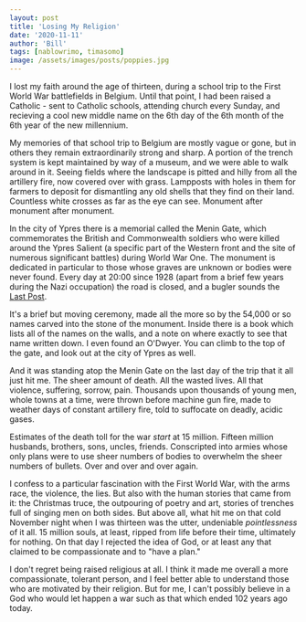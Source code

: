 ```yaml
---
layout: post
title: 'Losing My Religion'
date: '2020-11-11'
author: 'Bill'
tags: [nablowrimo, timasomo]
image: /assets/images/posts/poppies.jpg
---
```


I lost my faith around the age of thirteen, during a school trip to the First World War battlefields in Belgium. Until that point, I had been raised a Catholic - sent to Catholic schools, attending church every Sunday, and recieving a cool new middle name on the 6th day of the 6th month of the 6th year of the new millennium.

My memories of that school trip to Belgium are mostly vague or gone, but in others they remain extraordinarily strong and sharp. A portion of the trench system is kept maintained by way of a museum, and we were able to walk around in it. Seeing fields where the landscape is pitted and hilly from all the artillery fire, now covered over with grass. Lampposts with holes in them for farmers to deposit for dismantling any old shells that they find on their land. Countless white crosses as far as the eye can see. Monument after monument after monument. 

In the city of Ypres there is a memorial called the Menin Gate, which commemorates the British and Commonwealth soldiers who were killed around the Ypres Salient (a specific part of the Western front and the site of numerous significant battles) during World War One. The monument is dedicated in particular to those whose graves are unknown or bodies were never found. Every day at 20:00 since 1928 (apart from a brief few years during the Nazi occupation) the road is closed, and a bugler sounds the [Last Post](https://www.youtube.com/watch?v=McCDWYgVyps). 

It's a brief but moving ceremony, made all the more so by the 54,000 or so names carved into the stone of the monument. Inside there is a book which lists all of the names on the walls, and a note on where exactly to see that name written down. I even found an O'Dwyer. You can climb to the top of the gate, and look out at the city of Ypres as well.

And it was standing atop the Menin Gate on the last day of the trip that it all just hit me. The sheer amount of death. All the wasted lives. All that violence, suffering, sorrow, pain. Thousands upon thousands of young men, whole towns at a time, were thrown before machine gun fire, made to weather days of constant artillery fire, told to suffocate on deadly, acidic gases. 

Estimates of the death toll for the war _start_ at 15 million. Fifteen million husbands, brothers, sons, uncles, friends. Conscripted into armies whose only plans were to use sheer numbers of bodies to overwhelm the sheer numbers of bullets. Over and over and over again. 

I confess to a particular fascination with the First World War, with the arms race, the violence, the lies. But also with the human stories that came from it: the Christmas truce, the outpouring of poetry and art, stories of trenches full of singing men on both sides. But above all, what hit me on that cold November night when I was thirteen was the utter, undeniable _pointlessness_ of it all. 15 million souls, at least, ripped from life before their time, ultimately for nothing. On that day I rejected the idea of God, or at least any that claimed to be compassionate and to "have a plan." 

I don't regret being raised religious at all. I think it made me overall a more compassionate, tolerant person, and I feel better able to understand those who are motivated by their religion. But for me, I can't possibly believe in a God who would let happen a war such as that which ended 102 years ago today.

